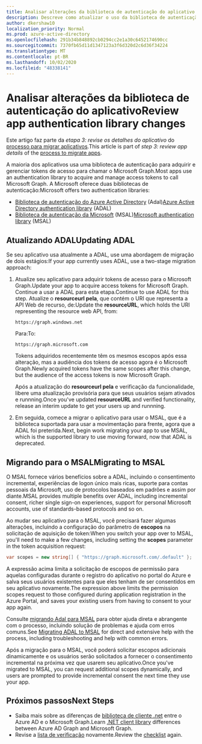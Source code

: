 ```yaml
---
title: Analisar alterações da biblioteca de autenticação do aplicativo
description: Descreve como atualizar o uso da biblioteca de autenticação para migrar um aplicativo dos aplicativos de API do Azure Active Directory (Azure AD) para a API do Microsoft Graph.
author: dkershaw10
localization_priority: Normal
ms.prod: azure-active-directory
ms.openlocfilehash: 291b34b848892cb0294cc2e1a30c6452174690cc
ms.sourcegitcommit: 7370fb65d11d1347123a3f6d320d2c6d36f34224
ms.translationtype: MT
ms.contentlocale: pt-BR
ms.lasthandoff: 10/02/2020
ms.locfileid: "48338141"
---
```

# <a name="review-app-authentication-library-changes"></a><span data-ttu-id="84c35-103">Analisar alterações da biblioteca de autenticação do aplicativo</span><span class="sxs-lookup"><span data-stu-id="84c35-103">Review app authentication library changes</span></span>

<span data-ttu-id="84c35-104">Este artigo faz parte da *etapa 3: revise os detalhes do aplicativo* do [processo para migrar aplicativos](migrate-azure-ad-graph-planning-checklist.md).</span><span class="sxs-lookup"><span data-stu-id="84c35-104">This article is part of *step 3: review app details* of the [process to migrate apps](migrate-azure-ad-graph-planning-checklist.md).</span></span>

<span data-ttu-id="84c35-105">A maioria dos aplicativos usa uma biblioteca de autenticação para adquirir e gerenciar tokens de acesso para chamar o Microsoft Graph.</span><span class="sxs-lookup"><span data-stu-id="84c35-105">Most apps use an authentication library to acquire and manage access tokens to call Microsoft Graph.</span></span>  <span data-ttu-id="84c35-106">A Microsoft oferece duas bibliotecas de autenticação:</span><span class="sxs-lookup"><span data-stu-id="84c35-106">Microsoft offers two authentication libraries:</span></span>

- <span data-ttu-id="84c35-107">[Biblioteca de autenticação do Azure Active Directory](/azure/active-directory/develop/active-directory-authentication-libraries) (Adal)</span><span class="sxs-lookup"><span data-stu-id="84c35-107">[Azure Active Directory authentication library](/azure/active-directory/develop/active-directory-authentication-libraries) (ADAL)</span></span>
- <span data-ttu-id="84c35-108">[Biblioteca de autenticação da Microsoft](/azure/active-directory/develop/reference-v2-libraries) (MSAL)</span><span class="sxs-lookup"><span data-stu-id="84c35-108">[Microsoft authentication library](/azure/active-directory/develop/reference-v2-libraries) (MSAL)</span></span>

## <a name="updating-adal"></a><span data-ttu-id="84c35-109">Atualizando ADAL</span><span class="sxs-lookup"><span data-stu-id="84c35-109">Updating ADAL</span></span>

<span data-ttu-id="84c35-110">Se seu aplicativo usa atualmente a ADAL, use uma abordagem de migração de dois estágios:</span><span class="sxs-lookup"><span data-stu-id="84c35-110">If your app currently uses ADAL, use a two-stage migration approach:</span></span>

1. <span data-ttu-id="84c35-111">Atualize seu aplicativo para adquirir tokens de acesso para o Microsoft Graph.</span><span class="sxs-lookup"><span data-stu-id="84c35-111">Update your app to acquire access tokens for Microsoft Graph.</span></span> <span data-ttu-id="84c35-112">Continue a usar a ADAL para esta etapa.</span><span class="sxs-lookup"><span data-stu-id="84c35-112">Continue to use ADAL for this step.</span></span> <span data-ttu-id="84c35-113">Atualize o **resourceurl pela**, que contém o URI que representa a API Web de recurso, de:</span><span class="sxs-lookup"><span data-stu-id="84c35-113">Update the **resourceURL**, which holds the URI representing the resource web API, from:</span></span>

    `https://graph.windows.net`  

    <span data-ttu-id="84c35-114">Para:</span><span class="sxs-lookup"><span data-stu-id="84c35-114">To:</span></span>  

    `https://graph.microsoft.com`

    <span data-ttu-id="84c35-115">Tokens adquiridos recentemente têm os mesmos escopos após essa alteração, mas a audiência dos tokens de acesso agora é o Microsoft Graph.</span><span class="sxs-lookup"><span data-stu-id="84c35-115">Newly acquired tokens have the same scopes after this change, but the audience of the access tokens is now Microsoft Graph.</span></span>  

    <span data-ttu-id="84c35-116">Após a atualização do **resourceurl pela** e verificação da funcionalidade, libere uma atualização provisória para que seus usuários sejam ativados e runnning.</span><span class="sxs-lookup"><span data-stu-id="84c35-116">Once you've updated **resourceURL** and verified functionality, release an interim update to get your users up and runnning.</span></span>

1.  <span data-ttu-id="84c35-117">Em seguida, comece a migrar o aplicativo para usar o MSAL, que é a biblioteca suportada para usar a movimentação para frente, agora que a ADAL foi preterida.</span><span class="sxs-lookup"><span data-stu-id="84c35-117">Next, begin work migrating your app to use MSAL, which is the supported library to use moving forward, now that ADAL is deprecated.</span></span>

## <a name="migrating-to-msal"></a><span data-ttu-id="84c35-118">Migrando para o MSAL</span><span class="sxs-lookup"><span data-stu-id="84c35-118">Migrating to MSAL</span></span>

<span data-ttu-id="84c35-119">O MSAL fornece vários benefícios sobre a ADAL, incluindo o consentimento incremental, experiências de logon único mais ricas, suporte para contas pessoais da Microsoft, uso de protocolos baseados em padrões e assim por diante.</span><span class="sxs-lookup"><span data-stu-id="84c35-119">MSAL provides multiple benefits over ADAL, including incremental consent, richer single sign-on experiences, support for personal Microsoft accounts, use of standards-based protocols and so on.</span></span>  

<span data-ttu-id="84c35-120">Ao mudar seu aplicativo para o MSAL, você precisará fazer algumas alterações, incluindo a configuração do parâmetro de **escopos** na solicitação de aquisição de token:</span><span class="sxs-lookup"><span data-stu-id="84c35-120">When you switch your app over to MSAL, you'll need to make a few changes, including setting the **scopes** parameter in the token acquisition request:</span></span>

``` csharp
var scopes = new string[] { "https://graph.microsoft.com/.default" };
```

<span data-ttu-id="84c35-121">A expressão acima limita a solicitação de escopos de permissão para aquelas configuradas durante o registro do aplicativo no portal do Azure e salva seus usuários existentes para que eles tenham de ser consentidos em seu aplicativo novamente.</span><span class="sxs-lookup"><span data-stu-id="84c35-121">The expression above limits the permission scopes request to those configured during application registration in the Azure Portal, and saves your existing users from having to consent to your app again.</span></span>

<span data-ttu-id="84c35-122">Consulte [migrando Adal para MSAL](https://aka.ms/adal-net-to-msal-net) para obter ajuda direta e abrangente com o processo, incluindo solução de problemas e ajuda com erros comuns.</span><span class="sxs-lookup"><span data-stu-id="84c35-122">See [Migrating ADAL to MSAL](https://aka.ms/adal-net-to-msal-net) for direct and extensive help with the process, including troubleshooting and help with common errors.</span></span>

<span data-ttu-id="84c35-123">Após a migração para o MSAL, você poderá solicitar escopos adicionais dinamicamente e os usuários serão solicitados a fornecer o consentimento incremental na próxima vez que usarem seu aplicativo.</span><span class="sxs-lookup"><span data-stu-id="84c35-123">Once you've migrated to MSAL, you can request additional scopes dynamically, and users are prompted to provide incremental consent the next time they use your app.</span></span>

## <a name="next-steps"></a><span data-ttu-id="84c35-124">Próximos passos</span><span class="sxs-lookup"><span data-stu-id="84c35-124">Next Steps</span></span>

- <span data-ttu-id="84c35-125">Saiba mais sobre as diferenças de [biblioteca de cliente .net](migrate-azure-ad-graph-client-libraries.md) entre o Azure AD e o Microsoft Graph.</span><span class="sxs-lookup"><span data-stu-id="84c35-125">Learn [.NET client library](migrate-azure-ad-graph-client-libraries.md) differences between Azure AD Graph and Microsoft Graph.</span></span>
- <span data-ttu-id="84c35-126">Revise a [lista de verificação](migrate-azure-ad-graph-planning-checklist.md) novamente.</span><span class="sxs-lookup"><span data-stu-id="84c35-126">Review the [checklist](migrate-azure-ad-graph-planning-checklist.md) again.</span></span>
